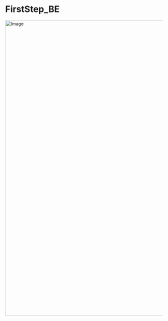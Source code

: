 # FirstStep_BE

<img width="1342" height="944" alt="Image" src="https://github.com/user-attachments/assets/a001bf5b-6aac-430c-975b-eeb7c9c96134" />
